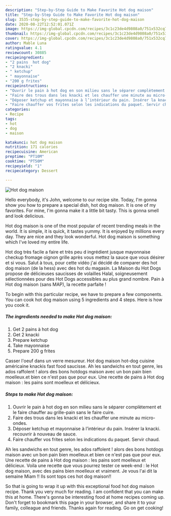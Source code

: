 ```yaml
---
description: "Step-by-Step Guide to Make Favorite Hot dog maison"
title: "Step-by-Step Guide to Make Favorite Hot dog maison"
slug: 3535-step-by-step-guide-to-make-favorite-hot-dog-maison
date: 2020-08-22T12:52:01.071Z
image: https://img-global.cpcdn.com/recipes/3c1c23de4d9808a0/751x532cq70/hot-dog-maison-photo-principale-de-la-recette.jpg
thumbnail: https://img-global.cpcdn.com/recipes/3c1c23de4d9808a0/751x532cq70/hot-dog-maison-photo-principale-de-la-recette.jpg
cover: https://img-global.cpcdn.com/recipes/3c1c23de4d9808a0/751x532cq70/hot-dog-maison-photo-principale-de-la-recette.jpg
author: Mable Luna
ratingvalue: 4.1
reviewcount: 30885
recipeingredient:
- "2 pains  hot dog"
- "2 knacki"
- " ketchup"
- " mayonnaise"
- "200 g frites"
recipeinstructions:
- "Ouvrir le pain à hot dog en son milieu sans le séparer complètement et le faire chauffer au grille-pain sans le faire cuire."
- "Faire des trous dans les knacki et les chauffer une minute au micro-ondes."
- "Déposer ketchup et mayonnaise à l’intérieur du pain. Insérer la knacki. recouvrir à nouveau de sauce."
- "Faire chauffer vos frites selon les indications du paquet. Servir chaud."
categories:
- Recipe
tags:
- hot
- dog
- maison

katakunci: hot dog maison 
nutrition: 171 calories
recipecuisine: American
preptime: "PT10M"
cooktime: "PT50M"
recipeyield: "1"
recipecategory: Dessert

---
```



![Hot dog maison](https://img-global.cpcdn.com/recipes/3c1c23de4d9808a0/751x532cq70/hot-dog-maison-photo-principale-de-la-recette.jpg)

Hello everybody, it's John, welcome to our recipe site. Today, I'm gonna show you how to prepare a special dish, hot dog maison. It is one of my favorites. For mine, I'm gonna make it a little bit tasty. This is gonna smell and look delicious.

Hot dog maison is one of the most popular of recent trending meals in the world. It is simple, it is quick, it tastes yummy. It is enjoyed by millions every day. They are nice and they look wonderful. Hot dog maison is something which I've loved my entire life.

Hot dog très facile a faire et très peu d ingrédient jusque mayonnaise checkup fromage oignon grille après vous mettez la sauce que vous désirer et si vous. Salut à tous, pour cette vidéo j&#39;ai décidé de comparer des hot dog maison (de la hess) avec des hot du magasin. La Maison du Hot Dogs propose de délicieuses saucisses de volailles Halal, soigneusement sélectionnées pour des Hot Dogs accessibles au plus grand nombre. Pain à Hot dog maison (sans MAP), la recette parfaite !


To begin with this particular recipe, we have to prepare a few components. You can cook hot dog maison using 5 ingredients and 4 steps. Here is how you cook it.

<!--inarticleads1-->

##### The ingredients needed to make Hot dog maison:

1. Get 2 pains à hot dog
1. Get 2 knacki
1. Prepare  ketchup
1. Take  mayonnaise
1. Prepare 200 g frites


Casser l&#39;oeuf dans un verre mesureur. Hot dog maison hot-dog cuisine américaine knackis fast food saucisse. Ah les sandwichs en tout genre, les ados raffolent ! alors des bons hotdogs maison avec un bon pain bien moelleux.et bien ce n&#39;est pas que pour eux. Une recette de pains à Hot dog maison : les pains sont moelleux et délicieux. 

<!--inarticleads2-->

##### Steps to make Hot dog maison:

1. Ouvrir le pain à hot dog en son milieu sans le séparer complètement et le faire chauffer au grille-pain sans le faire cuire.
1. Faire des trous dans les knacki et les chauffer une minute au micro-ondes.
1. Déposer ketchup et mayonnaise à l’intérieur du pain. Insérer la knacki. recouvrir à nouveau de sauce.
1. Faire chauffer vos frites selon les indications du paquet. Servir chaud.


Ah les sandwichs en tout genre, les ados raffolent ! alors des bons hotdogs maison avec un bon pain bien moelleux.et bien ce n&#39;est pas que pour eux. Une recette de pains à Hot dog maison : les pains sont moelleux et délicieux. Voila une recette que vous pourrez tester ce week-end : le Hot dog maison, avec des pains bien moelleux et vraiment. Je vous l&#39;ai dit la semaine Miam !! Ils sont tops ces hot dog maison!! 

So that is going to wrap it up with this exceptional food hot dog maison recipe. Thank you very much for reading. I am confident that you can make this at home. There's gonna be interesting food at home recipes coming up. Don't forget to bookmark this page in your browser, and share it to your family, colleague and friends. Thanks again for reading. Go on get cooking!
